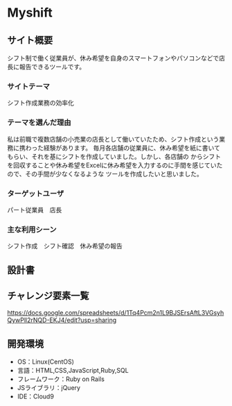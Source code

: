 # Myshift

## サイト概要
シフト制で働く従業員が、休み希望を自身のスマートフォンやパソコンなどで店長に報告できるツールです。

### サイトテーマ
シフト作成業務の効率化

### テーマを選んだ理由
私は前職で複数店舗の小売業の店長として働いていたため、シフト作成という業務に携わった経験があります。
毎月各店舗の従業員に、休み希望を紙に書いてもらい、それを基にシフトを作成していました。しかし、各店舗の
からシフトを回収することや休み希望をExcelに休み希望を入力するのに手間を感じていたので、その手間が少なくなるような
ツールを作成したいと思いました。


### ターゲットユーザ
パート従業員　店長

### 主な利用シーン
シフト作成　シフト確認　休み希望の報告

## 設計書

## チャレンジ要素一覧
<https://docs.google.com/spreadsheets/d/1Tq4Pcm2n1L9BJSErsAftL3VGsyhQywPll2rNQD-EKJ4/edit?usp=sharing>

## 開発環境
- OS：Linux(CentOS)
- 言語：HTML,CSS,JavaScript,Ruby,SQL
- フレームワーク：Ruby on Rails
- JSライブラリ：jQuery
- IDE：Cloud9
